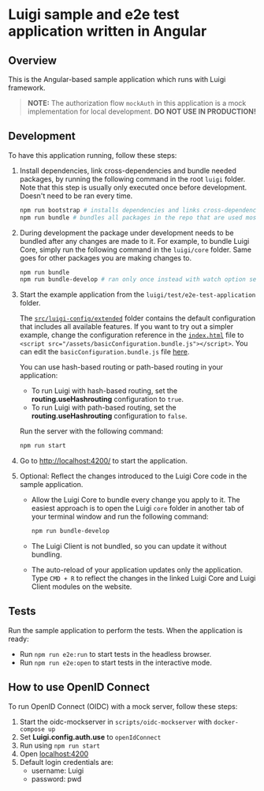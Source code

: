 # Luigi sample and e2e test application written in Angular

## Overview

This is the Angular-based sample application which runs with Luigi framework.

> **NOTE:** The authorization flow `mockAuth` in this application is a mock implementation for local development. **DO NOT USE IN PRODUCTION!**

## Development
To have this application running, follow these steps:

1. Install dependencies, link cross-dependencies and bundle needed packages, by running the following command in the root `luigi` folder.
   Note that this step is usually only executed once before development. Doesn't need to be ran every time. 
    ```bash
    npm run bootstrap # installs dependencies and links cross-dependencies
    npm run bundle # bundles all packages in the repo that are used mostly during development
    ```

3. During development the package under development needs to be bundled after any changes are made to it. For example, to bundle Luigi Core, simply run the following command in the `luigi/core` folder. Same goes for other packages you are making changes to.
    ```bash
    npm run bundle
    npm run bundle-develop # ran only once instead with watch option set 
    ```

4. Start the example application from the `luigi/test/e2e-test-application` folder.

   The [`src/luigi-config/extended`](src/luigi-config/extended) folder contains the default configuration that includes all available features. If you want to try out a simpler example, change the configuration reference in the [`index.html`](src/index.html) file to `<script src="/assets/basicConfiguration.bundle.js"></script>`. You can edit the `basicConfiguration.bundle.js` file [here](src/luigi-config/basic/basicConfiguration.js).

   You can use hash-based routing or path-based routing in your application:

    - To run Luigi with hash-based routing, set the **routing.useHashrouting** configuration to `true`.
    - To run Luigi with path-based routing, set the **routing.useHashrouting** configuration to `false`.

    Run the server with the following command:
    ```bash
    npm run start
    ```

5. Go to [http://localhost:4200/](http://localhost:4200/) to start the application.

6. Optional: Reflect the changes introduced to the Luigi Core code in the sample application.

    - Allow the Luigi Core to bundle every change you apply to it. The easiest approach is to open the Luigi `core` folder in another tab of your terminal window and run the following command:

      ```bash
      npm run bundle-develop
      ```
    - The Luigi Client is not bundled, so you can update it without bundling.

    - The auto-reload of your application updates only the application. Type `CMD + R` to reflect the changes in the linked Luigi Core and Luigi Client modules on the website.


## Tests

Run the sample application to perform the tests. When the application is ready:

- Run `npm run e2e:run` to start tests in the headless browser.
- Run `npm run e2e:open` to start tests in the interactive mode.

## How to use OpenID Connect

To run OpenID Connect (OIDC) with a mock server, follow these steps:

1. Start the oidc-mockserver in `scripts/oidc-mockserver` with `docker-compose up`
2. Set __Luigi.config.auth.use__ to `openIdConnect`
3. Run using `npm run start`
4. Open [localhost:4200](http://localhost:4200)
5. Default login credentials are:
   - username: Luigi
   - password: pwd
